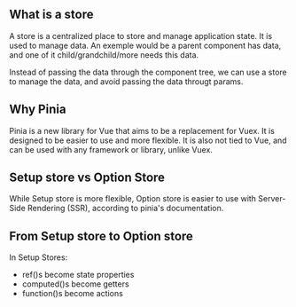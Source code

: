 ## What is a store
A store is a centralized place to store and manage application state. It is used to manage data. An exemple would be a parent component has data, and one of it child/grandchild/more needs this data.

Instead of passing the data through the component tree, we can use a store to manage the data, and avoid passing the data througt params.

## Why Pinia
Pinia is a new library for Vue that aims to be a replacement for Vuex. It is designed to be easier to use and more flexible. It is also not tied to Vue, and can be used with any framework or library, unlike Vuex.

## Setup store vs Option Store
While Setup store is more flexible, Option store is easier to use with Server-Side Rendering (SSR), according to pinia's documentation.

## From Setup store to Option store
In Setup Stores:
- ref()s become state properties
- computed()s become getters
- function()s become actions